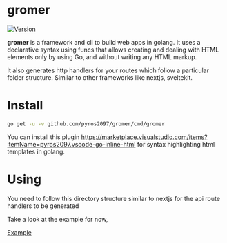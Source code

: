 # gromer

[![Version](https://badge.fury.io/gh/pyros2097%2Fgromer.svg)](https://github.com/pyros2097/gromer)

**gromer** is a framework and cli to build web apps in golang.
It uses a declarative syntax using funcs that allows creating and dealing with HTML elements only by using Go, and without writing any HTML markup.

It also generates http handlers for your routes which follow a particular folder structure. Similar to other frameworks like nextjs, sveltekit.

# Install

```sh
go get -u -v github.com/pyros2097/gromer/cmd/gromer
```

You can install this plugin https://marketplace.visualstudio.com/items?itemName=pyros2097.vscode-go-inline-html for syntax highlighting html templates in golang.

# Using

You need to follow this directory structure similar to nextjs for the api route handlers to be generated

Take a look at the example for now,

[Example](https://github.com/pyros2097/gromer/tree/master/example)
